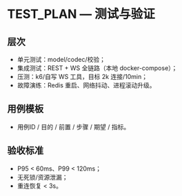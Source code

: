 # TEST_PLAN — 测试与验证

## 层次
- 单元测试：model/codec/校验；
- 集成测试：REST + WS 全链路（本地 docker-compose）；
- 压测：k6/自写 WS 工具，目标 2k 连接/10min；
- 故障演练：Redis 重启、网络抖动、进程滚动升级。

## 用例模板
- 用例ID / 目的 / 前置 / 步骤 / 期望 / 指标。

## 验收标准
- P95 < 60ms、P99 < 120ms；
- 无死锁/资源泄漏；
- 重连恢复 < 3s。
